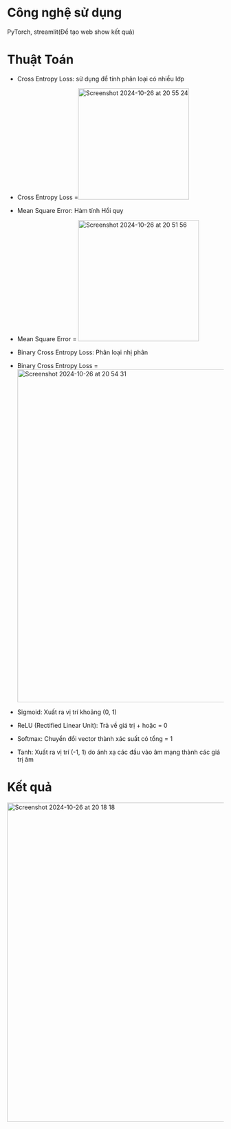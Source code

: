 # Công nghệ sử dụng
PyTorch, streamlit(Để tạo web show kết quả)

# Thuật Toán
- Cross Entropy Loss: sử dụng để tính phân loại có nhiều lớp
- Cross Entropy Loss =<img width="258" alt="Screenshot 2024-10-26 at 20 55 24" src="https://github.com/user-attachments/assets/4ded960b-78dd-4ba5-881a-048efd6146ea">


- Mean Square Error: Hàm tính Hồi quy
- Mean Square Error = <img width="281" alt="Screenshot 2024-10-26 at 20 51 56" src="https://github.com/user-attachments/assets/dd2d911b-fc1f-4c60-8bba-665f033531d9">

- Binary Cross Entropy Loss: Phân loại nhị phân
- Binary Cross Entropy Loss = <img width="773" alt="Screenshot 2024-10-26 at 20 54 31" src="https://github.com/user-attachments/assets/11b72ffb-13c5-4076-af01-a8093bf85ce0">

- Sigmoid: Xuất ra vị trí khoảng (0, 1)
  
- ReLU (Rectified Linear Unit): Trả về giá trị + hoặc = 0 
  
- Softmax: Chuyển đổi vector thành xác suất có tổng = 1
  
- Tanh: Xuất ra vị trí (-1, 1) do ánh xạ các đầu vào âm mạng thành các giá trị âm

# Kết quả
<img width="741" alt="Screenshot 2024-10-26 at 20 18 18" src="https://github.com/user-attachments/assets/ad9431c4-2679-41f1-95d5-1c3f43e4831b">


